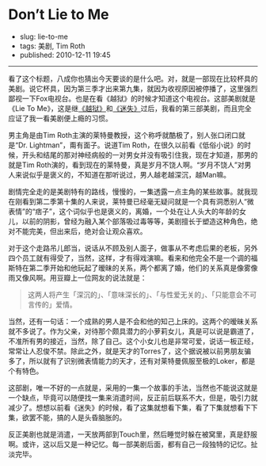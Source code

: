 # Don’t Lie to Me

- slug: lie-to-me
- tags: 美剧, Tim Roth
- published: 2010-12-11 19:45

----------

看了这个标题，八成你也猜出今天要谈的是什么吧。对，就是一部现在比较杯具的美剧。说它杯具，因为第三季才出来第九集，就因为收视原因被停播了，这里强烈鄙视一下Fox电视台。也是在看《越狱》的时候才知道这个电视台。这部美剧就是《Lie To Me》，这是继[《越狱》][1]和[《迷失》][2]过后，我看的第三部美剧，而且完全应证了我一看美剧便上瘾的习惯。

男主角是由Tim Roth主演的莱特曼教授，这个称呼就酷极了，别人张口闭口就是“Dr. Lightman”，甭有面子。说道Tim Roth，在很久以前看《低俗小说》的时候，开头和结尾的那对神经病般的一对男女并没有吸引住我，现在才知道，那男的就是Tim Roth演的，看到现在的莱特曼，真是岁月不饶人啊。“岁月不饶人”对男人来说似乎是褒义的，不知道在那听说过，男人越老越深沉，越Man嘛。

剧情完全走的是美剧特有的路线，慢慢的，一集透露一点主角的某些故事。就我现在刚看到第二季第十集的人来说，莱特曼已经毫无疑问就是一个具有洞悉别人“微表情”的“痞子”，这个词似乎也是褒义的，离婚，一个处在让人头大的年龄的女儿，以前的阴影，曾经为融入某个部落吸过毒等等，美剧擅长于塑造这种角色，绝对不能完美，但出来后，绝对会让观众喜欢。

对于这个走路吊儿郎当，说话从不顾及别人面子，做事从不考虑后果的老板，另外四个员工就有得受了，当然，这样，才有得戏演嘛。看来和他完全不是一个调的福斯特在第二季开始和他玩起了暧昧的关系，两个都离了婚，他们的关系真是像雾像雨又像风啊。用豆瓣上一位网友的说法就是：

>这两人将产生「深沉的」、「意味深长的」、「与性爱无关的」、「只能意会不可言传的」爱情。

当然，还有一句话：一个成熟的男人是不会和他的知己上床的。这两个的暧昧关系就不多说了。作为父亲，对待那个颇具潜力的小萝莉女儿，真是可以说是霸道了，不准所有男的接近，当然，除了自己。这个小女儿也是非常可爱，说话一板正经，常常让人忍俊不禁。除此之外，就是天才的Torres了，这个据说被以前男朋友骗多了，所以就有了识别微表情能力的天才，还有对莱特曼佩服至极的Loker，都是个有特色。

这部剧，唯一不好的一点就是，采用的一集一个故事的手法，当然也不能说这就是一个缺点，毕竟可以随便找一集来消遣时间，反正前后联系不大，但是，吸引力就减少了。想想以前看《迷失》的时候，看了这集就想看下集，看了下集就想看下下集，欲罢不能，搞的人是头昏脑胀的。

反正美剧也就是消遣，一天放两部到Touch里，然后睡觉时躲在被窝里，真是舒服啊。或许，这以后又是一种记忆。每一部美剧后面，都有自己一段独特的记忆。扯淡完毕。

[1]: /serho-love-prison-break
[2]: /everyone-lost